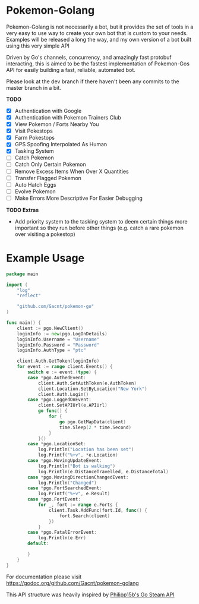 # Pokemon-Golang
Pokemon-Golang is not necessarily a bot, but it provides the set of tools in a very easy to use way to create your own 
bot that is custom to your needs. Examples will be released a long the way, and my own version of a bot built using this 
very simple API

Driven by Go's channels, concurrency, and amazingly fast protobuf interacting, this is aimed to be the fastest 
implementation of Pokemon-Gos API for easily building a fast, reliable, automated bot.

Please look at the dev branch if there haven't been any commits to the master branch in a bit.

**TODO**

- [x] Authentication with Google
- [x] Authentication with Pokemon Trainers Club
- [x] View Pokemon / Forts Nearby You
- [x] Visit Pokestops
- [x] Farm Pokestops
- [x] GPS Spoofing Interpolated As Human
- [x] Tasking System
- [ ] Catch Pokemon
- [ ] Catch Only Certain Pokemon
- [ ] Remove Excess Items When Over X Quantities
- [ ] Transfer Flagged Pokemon
- [ ] Auto Hatch Eggs
- [ ] Evolve Pokemon
- [ ] Make Errors More Descriptive For Easier Debugging

**TODO Extras**

- Add priority system to the tasking system to deem certain things more important so they run before other things (e.g. catch a rare pokemon over visiting a pokestop)

# Example Usage


```go
package main

import (
	"log"
	"reflect"

	"github.com/Gacnt/pokemon-go"
)

func main() {
	client := pgo.NewClient()
	loginInfo := new(pgo.LogOnDetails)
	loginInfo.Username = "Username"
	loginInfo.Password = "Password"
	loginInfo.AuthType = "ptc"

	client.Auth.GetToken(loginInfo)
	for event := range client.Events() {
		switch e := event.(type) {
		case *pgo.AuthedEvent:
			client.Auth.SetAuthToken(e.AuthToken)
			client.Location.SetByLocation("New York")
			client.Auth.Login()
		case *pgo.LoggedOnEvent:
			client.SetAPIUrl(e.APIUrl)
			go func() {
				for {
					go pgo.GetMapData(client)
					time.Sleep(2 * time.Second)
				}
			}()
		case *pgo.LocationSet:
			log.Println("Location has been set")
			log.Printf("%+v", *e.Location)
		case *pgo.MovingUpdateEvent:
			log.Println("Bot is walking")
			log.Println(e.DistanceTravelled, e.DistanceTotal)
		case *pgo.MovingDirectionChangedEvent:
			log.Println("Changed")
		case *pgo.FortSearchedEvent:
			log.Printf("%+v", e.Result)
		case *pgo.FortEvent:
			for _, fort := range e.Forts {
				client.Task.AddFunc(fort.Id, func() {
					fort.Search(client)
				})
			}
		case *pgo.FatalErrorEvent:
			log.Println(e.Err)
		default:

		}
	}
}
```

For documentation please visit https://godoc.org/github.com/Gacnt/pokemon-golang

This API structure was heavily inspired by [Philipp15b's Go Steam API](https://github.com/Philipp15b/go-steam)
